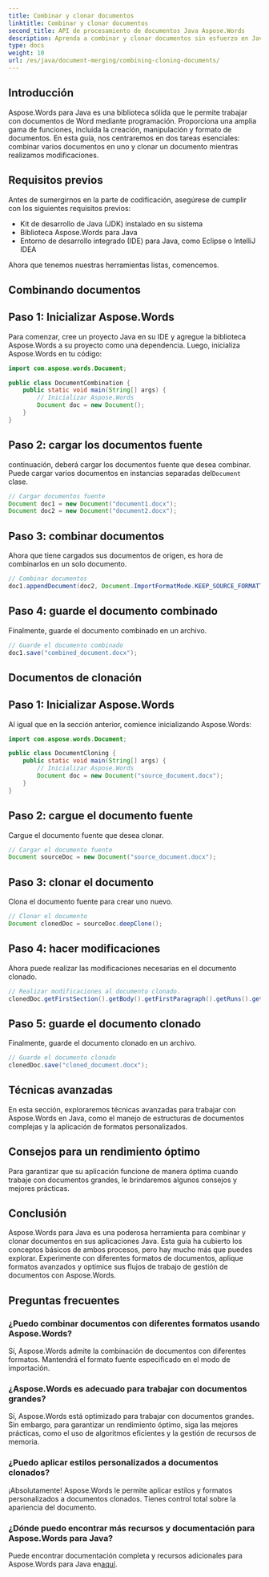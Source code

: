 ```yaml
---
title: Combinar y clonar documentos
linktitle: Combinar y clonar documentos
second_title: API de procesamiento de documentos Java Aspose.Words
description: Aprenda a combinar y clonar documentos sin esfuerzo en Java usando Aspose.Words. Esta guía paso a paso cubre todo lo que necesita saber.
type: docs
weight: 10
url: /es/java/document-merging/combining-cloning-documents/
---
```


## Introducción

Aspose.Words para Java es una biblioteca sólida que le permite trabajar con documentos de Word mediante programación. Proporciona una amplia gama de funciones, incluida la creación, manipulación y formato de documentos. En esta guía, nos centraremos en dos tareas esenciales: combinar varios documentos en uno y clonar un documento mientras realizamos modificaciones.

## Requisitos previos

Antes de sumergirnos en la parte de codificación, asegúrese de cumplir con los siguientes requisitos previos:

- Kit de desarrollo de Java (JDK) instalado en su sistema
- Biblioteca Aspose.Words para Java
- Entorno de desarrollo integrado (IDE) para Java, como Eclipse o IntelliJ IDEA

Ahora que tenemos nuestras herramientas listas, comencemos.

## Combinando documentos

## Paso 1: Inicializar Aspose.Words

Para comenzar, cree un proyecto Java en su IDE y agregue la biblioteca Aspose.Words a su proyecto como una dependencia. Luego, inicializa Aspose.Words en tu código:

```java
import com.aspose.words.Document;

public class DocumentCombination {
    public static void main(String[] args) {
        // Inicializar Aspose.Words
        Document doc = new Document();
    }
}
```

## Paso 2: cargar los documentos fuente

 continuación, deberá cargar los documentos fuente que desea combinar. Puede cargar varios documentos en instancias separadas del`Document` clase.

```java
// Cargar documentos fuente
Document doc1 = new Document("document1.docx");
Document doc2 = new Document("document2.docx");
```

## Paso 3: combinar documentos

Ahora que tiene cargados sus documentos de origen, es hora de combinarlos en un solo documento.

```java
// Combinar documentos
doc1.appendDocument(doc2, Document.ImportFormatMode.KEEP_SOURCE_FORMATTING);
```

## Paso 4: guarde el documento combinado

Finalmente, guarde el documento combinado en un archivo.

```java
// Guarde el documento combinado
doc1.save("combined_document.docx");
```

## Documentos de clonación

## Paso 1: Inicializar Aspose.Words

Al igual que en la sección anterior, comience inicializando Aspose.Words:

```java
import com.aspose.words.Document;

public class DocumentCloning {
    public static void main(String[] args) {
        // Inicializar Aspose.Words
        Document doc = new Document("source_document.docx");
    }
}
```

## Paso 2: cargue el documento fuente

Cargue el documento fuente que desea clonar.

```java
// Cargar el documento fuente
Document sourceDoc = new Document("source_document.docx");
```

## Paso 3: clonar el documento

Clona el documento fuente para crear uno nuevo.

```java
// Clonar el documento
Document clonedDoc = sourceDoc.deepClone();
```

## Paso 4: hacer modificaciones

Ahora puede realizar las modificaciones necesarias en el documento clonado.

```java
// Realizar modificaciones al documento clonado.
clonedDoc.getFirstSection().getBody().getFirstParagraph().getRuns().get(0).setText("Modified Content");
```

## Paso 5: guarde el documento clonado

Finalmente, guarde el documento clonado en un archivo.

```java
// Guarde el documento clonado
clonedDoc.save("cloned_document.docx");
```

## Técnicas avanzadas

En esta sección, exploraremos técnicas avanzadas para trabajar con Aspose.Words en Java, como el manejo de estructuras de documentos complejas y la aplicación de formatos personalizados.

## Consejos para un rendimiento óptimo

Para garantizar que su aplicación funcione de manera óptima cuando trabaje con documentos grandes, le brindaremos algunos consejos y mejores prácticas.

## Conclusión

Aspose.Words para Java es una poderosa herramienta para combinar y clonar documentos en sus aplicaciones Java. Esta guía ha cubierto los conceptos básicos de ambos procesos, pero hay mucho más que puedes explorar. Experimente con diferentes formatos de documentos, aplique formatos avanzados y optimice sus flujos de trabajo de gestión de documentos con Aspose.Words.

## Preguntas frecuentes

### ¿Puedo combinar documentos con diferentes formatos usando Aspose.Words?

Sí, Aspose.Words admite la combinación de documentos con diferentes formatos. Mantendrá el formato fuente especificado en el modo de importación.

### ¿Aspose.Words es adecuado para trabajar con documentos grandes?

Sí, Aspose.Words está optimizado para trabajar con documentos grandes. Sin embargo, para garantizar un rendimiento óptimo, siga las mejores prácticas, como el uso de algoritmos eficientes y la gestión de recursos de memoria.

### ¿Puedo aplicar estilos personalizados a documentos clonados?

¡Absolutamente! Aspose.Words le permite aplicar estilos y formatos personalizados a documentos clonados. Tienes control total sobre la apariencia del documento.

### ¿Dónde puedo encontrar más recursos y documentación para Aspose.Words para Java?

 Puede encontrar documentación completa y recursos adicionales para Aspose.Words para Java en[aquí](https://reference.aspose.com/words/java/).